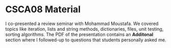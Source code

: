 # CSCA08 Material
I co-presented a review seminar with Mohammad Moustafa. We covered topics like iteration, lists and string methods, dictionaries, files, unit testing, sorting algorithms. The PDF of the presentation contains an **Additonal** section where I  followed-up to questions that students personally asked me.
